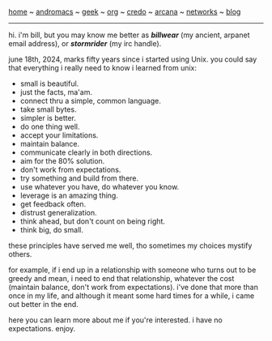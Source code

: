 [home](README.md) ~ [andromacs](andromacs.md) ~ [geek](geekcode.md) ~ [org](orgmode.md) ~ [credo](credo.md) ~ [arcana](arcana.md) ~ [networks](networking.md) ~ [blog](blogroll.md)

-----

hi. i'm bill, but you may know me better as ***billwear*** (my ancient, arpanet email address), or ***stormrider*** (my irc handle).

june 18th, 2024, marks fifty years since i started using Unix. you could say that everything i really need to know i learned from unix:

* small is beautiful.
* just the facts, ma'am.
* connect thru a simple, common language.
* take small bytes.
* simpler is better.
* do one thing well.
* accept your limitations.
* maintain balance.
* communicate clearly in both directions.
* aim for the 80% solution.
* don't work from expectations.
* try something and build from there.
* use whatever you have, do whatever you know.
* leverage is an amazing thing.
* get feedback often.
* distrust generalization.
* think ahead, but don't count on being right. 
* think big, do small.

these principles have served me well, tho sometimes my choices mystify others. 

for example, if i end up in a relationship with someone who turns out to be greedy and mean, i need to end that relationship, whatever the cost (maintain balance, don't work from expectations). i've done that more than once in my life, and although it meant some hard times for a while, i came out better in the end. 

here you can learn more about me if you're interested. i have no expectations. enjoy.
